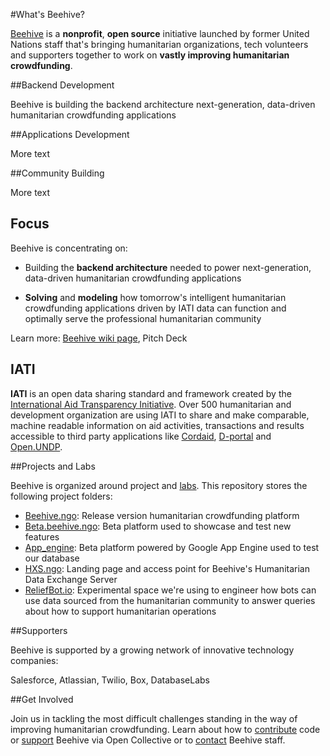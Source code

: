 #What's Beehive?

[Beehive](http://beehive.ngo) is a **nonprofit**, **open source** initiative launched by former United Nations staff that's bringing humanitarian organizations, tech volunteers and supporters together to work on **vastly improving humanitarian crowdfunding**.

##Backend Development

Beehive is building the backend architecture next-generation, data-driven humanitarian crowdfunding applications 

##Applications Development

More text

##Community Building

More text

## Focus

Beehive is concentrating on:

- Building the **backend architecture** needed to power next-generation, data-driven humanitarian crowdfunding applications

- **Solving** and **modeling** how tomorrow's intelligent humanitarian crowdfunding applications driven by IATI data can function and optimally serve the professional humanitarian community

Learn more: [Beehive wiki page](https://github.com/BeehiveNGO/Beehive/wiki/Beehive-Initiative), Pitch Deck

## IATI

**IATI** is an open data sharing standard and framework created by the [International Aid Transparency Initiative](http://iatistandard.org). Over 500 humanitarian and development organization are using IATI to share and make comparable, machine readable information on aid activities, transactions and results accessible to third party applications like [Cordaid](https://www.cordaid.org/en/projects/), [D-portal](http://d-portal.org/) and [Open.UNDP](http://open.undp.org/#2016).

##Projects and Labs

Beehive is organized around project and [labs](). This repository stores the following project folders:

- [Beehive.ngo](): Release version humanitarian crowdfunding platform
- [Beta.beehive.ngo](): Beta platform used to showcase and test new features 
- [App_engine](): Beta platform powered by Google App Engine used to test our database
- [HXS.ngo](): Landing page and access point for Beehive's Humanitarian Data Exchange Server
- [ReliefBot.io](): Experimental space we're using to engineer how bots can use data sourced from the humanitarian community to answer queries about how to support humanitarian operations

##Supporters

Beehive is supported by a growing network of innovative technology companies:

Salesforce, Atlassian, Twilio, Box, DatabaseLabs


##Get Involved

Join us in tackling the most difficult challenges standing in the way of improving humanitarian crowdfunding. Learn about how to [contribute]() code or [support](https://opencollective.com/beehive) Beehive via Open Collective or to [contact]() Beehive staff.
